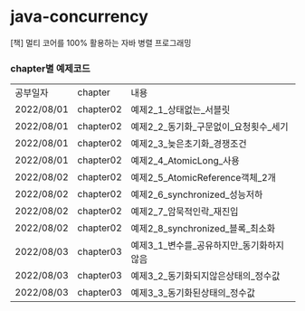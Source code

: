 # java-concurrency
[책] 멀티 코어를 100% 활용하는 자바 병렬 프로그래밍

### chapter별 예제코드 
| | | |
|-|-|-|
|공부일자|chapter|내용|
|2022/08/01|chapter02|예제2_1_상태없는_서블릿|
|2022/08/01|chapter02|예제2_2_동기화_구문없이_요청횟수_세기|
|2022/08/01|chapter02|예제2_3_늦은초기화_경쟁조건|
|2022/08/01|chapter02|예제2_4_AtomicLong_사용|
|2022/08/02|chapter02|예제2_5_AtomicReference객체_2개
|2022/08/02|chapter02|예제2_6_synchronized_성능저하|
|2022/08/02|chapter02|예제2_7_암묵적인락_재진입|
|2022/08/02|chapter02|예제2_8_synchronized_블록_최소화|
|2022/08/03|chapter03|예제3_1_변수를_공유하지만_동기화하지않음|
|2022/08/03|chapter03|예제3_2_동기화되지않은상태의_정수값|
|2022/08/03|chapter03|예제3_3_동기화된상태의_정수값|
